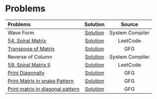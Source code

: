 # Problems
| Problems                                                                                                                                                                           |                                                              Solution                                                               |    Source    |
| :--------------------------------------------------------------------------------------------------------------------------------------------------------------------------------- | :---------------------------------------------------------------------------------------------------------------------------------: | :----------: |
| Wave Form | [Solution](https://github.com/ArhanBytes/Rohit-Negi-CPP-DSA-Course/blob/main/Lectures/Lecture_032/Lecture_Code/waveForm.cpp) |     System Compiler      |
| [54. Spiral Matrix](https://leetcode.com/problems/spiral-matrix/description/)                                                             |     [Solution](https://github.com/ArhanBytes/Rohit-Negi-CPP-DSA-Course/blob/main/Lectures/Lecture_032/Lecture_Code/54.cpp)      |   LeetCode   |
| [Transpose of Matrix](https://practice.geeksforgeeks.org/problems/transpose-of-matrix-1587115621/1?utm_source=geeksforgeeks&utm_medium=ml_article_practice_tab&utm_campaign=article_practice_tab)                                                                                    | [Solution](https://github.com/ArhanBytes/Rohit-Negi-CPP-DSA-Course/blob/main/Lectures/Lecture_032/Lecture_Code/transpose_matrix.cpp)  | GFG |
| Reverse of Column           |     [Solution](https://github.com/ArhanBytes/Rohit-Negi-CPP-DSA-Course/blob/main/Lectures/Lecture_032/Homework/reverse_column.cpp)     |     System Compiler       |
| [59. Spiral Matrix II](https://leetcode.com/problems/spiral-matrix-ii/)           |     [Solution](https://github.com/ArhanBytes/Rohit-Negi-CPP-DSA-Course/blob/main/Lectures/Lecture_032/Homework/59.cpp)     |     LeetCode      |
| [Print Diagonally](https://practice.geeksforgeeks.org/problems/print-diagonally4331/1?utm_source=geeksforgeeks&utm_medium=ml_article_practice_tab&utm_campaign=article_practice_tab)           |     [Solution](https://github.com/ArhanBytes/Rohit-Negi-CPP-DSA-Course/blob/main/Lectures/Lecture_032/Homework/print_diagonally.cpp)     |     GFG      |
| [Print Matrix in snake Pattern](https://practice.geeksforgeeks.org/problems/print-matrix-in-snake-pattern-1587115621/1?utm_source=geeksforgeeks&utm_medium=ml_article_practice_tab&utm_campaign=article_practice_tab)           |     [Solution](https://github.com/ArhanBytes/Rohit-Negi-CPP-DSA-Course/blob/main/Lectures/Lecture_032/Homework/snake_pattern.cpp)     |     GFG      |
| [Print matrix in diagonal pattern](https://practice.geeksforgeeks.org/problems/print-matrix-in-diagonal-pattern/1?utm_source=geeksforgeeks&utm_medium=ml_article_practice_tab&utm_campaign=article_practice_tab)           |     [Solution](https://github.com/ArhanBytes/Rohit-Negi-CPP-DSA-Course/blob/main/Lectures/Lecture_032/Homework/diagonal_pattern.cpp)     |     GFG      |